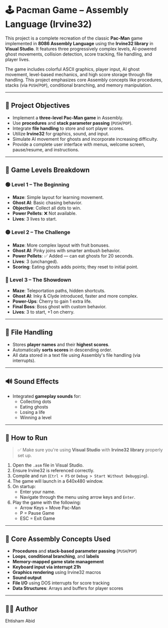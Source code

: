 # 🕹️ Pacman Game – Assembly Language (Irvine32)

This project is a complete recreation of the classic **Pac-Man** game implemented in **8086 Assembly Language** using the **Irvine32 library** in **Visual Studio**. It features three progressively complex levels, AI-powered ghost movements, collision detection, score tracking, file handling, and player lives.

The game includes colorful ASCII graphics, player input, AI ghost movement, level-based mechanics, and high score storage through file handling. This project emphasizes core Assembly concepts like procedures, stacks (via `PUSH`/`POP`), conditional branching, and memory manipulation.

---

## 🎯 Project Objectives

- Implement a **three-level Pac-Man game** in Assembly.
- Use **procedures** and **stack parameter passing** (`PUSH`/`POP`).
- Integrate **file handling** to store and sort player scores.
- Utilize **Irvine32** for graphics, sound, and input.
- Simulate AI movement for ghosts and incorporate increasing difficulty.
- Provide a complete user interface with menus, welcome screen, pause/resume, and instructions.

---

## 🧱 Game Levels Breakdown

### 🟢 Level 1 – The Beginning
- **Maze**: Simple layout for learning movement.
- **Ghost AI**: Basic chasing behavior.
- **Objective**: Collect all dots to win.
- **Power Pellets**: ❌ Not available.
- **Lives**: 3 lives to start.

### 🟡 Level 2 – The Challenge
- **Maze**: More complex layout with fruit bonuses.
- **Ghost AI**: Pinky joins with smarter ambush behavior.
- **Power Pellets**: ✅ Added — can eat ghosts for 20 seconds.
- **Lives**: 3 (unchanged).
- **Scoring**: Eating ghosts adds points; they reset to initial point.

### 🔴 Level 3 – The Showdown
- **Maze**: Teleportation paths, hidden shortcuts.
- **Ghost AI**: Inky & Clyde introduced, faster and more complex.
- **Power-Ups**: Cherry to gain 1 extra life.
- **Final Boss**: Boss ghost with custom behavior.
- **Lives**: 3 to start, +1 on cherry.

---

## 📁 File Handling

- Stores **player names** and their **highest scores**.
- Automatically **sorts scores** in descending order.
- All data stored in a text file using Assembly's file handling (via interrupts).

---

## 🔊 Sound Effects

- Integrated **gameplay sounds** for:
  - Collecting dots
  - Eating ghosts
  - Losing a life
  - Winning a level

---

## 💾 How to Run

> ✅ Make sure you're using **Visual Studio** with **Irvine32 library** properly set up.

1. Open the `.asm` file in Visual Studio.
2. Ensure Irvine32 is referenced correctly.
3. Compile and run (`Ctrl + F5` or `Debug > Start Without Debugging`).
4. The game will launch in a 640x480 window.
5. On startup:
   - Enter your name.
   - Navigate through the menu using arrow keys and `Enter`.
6. Play the game with the following:
   - Arrow Keys = Move Pac-Man
   - P = Pause Game
   - ESC = Exit Game

---

## 📌 Core Assembly Concepts Used

- **Procedures** and **stack-based parameter passing** (`PUSH`/`POP`)
- **Loops**, **conditional branching**, and **labels**
- **Memory-mapped game state management**
- **Keyboard input via interrupt 21h**
- **Graphics rendering** using Irvine32 macros
- **Sound output**
- **File I/O** using DOS interrupts for score tracking
- **Data Structures**: Arrays and buffers for player scores

---

## 👨‍💻 Author

Ehtisham Abid
